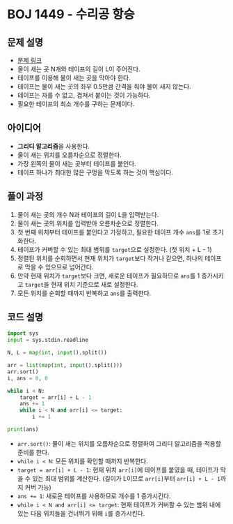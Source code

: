 # BOJ 1449 - 수리공 항승

## 문제 설명
- [문제 링크](https://www.acmicpc.net/problem/1449)
- 물이 새는 곳 N개와 테이프의 길이 L이 주어진다.
- 테이프를 이용해 물이 새는 곳을 막아야 한다.
- 테이프는 물이 새는 곳의 좌우 0.5만큼 간격을 줘야 물이 새지 않는다.
- 테이프는 자를 수 없고, 겹쳐서 붙이는 것이 가능하다.
- 필요한 테이프의 최소 개수를 구하는 문제이다.

## 아이디어
- **그리디 알고리즘**을 사용한다.
- 물이 새는 위치를 오름차순으로 정렬한다.
- 가장 왼쪽의 물이 새는 곳부터 테이프를 붙인다.
- 테이프 하나가 최대한 많은 구멍을 막도록 하는 것이 핵심이다.

## 풀이 과정
1. 물이 새는 곳의 개수 N과 테이프의 길이 L을 입력받는다.
2. 물이 새는 곳의 위치를 입력받아 오름차순으로 정렬한다.
3. 첫 번째 위치부터 테이프를 붙인다고 가정하고, 필요한 테이프 개수 `ans`를 1로 초기화한다.
4. 테이프가 커버할 수 있는 최대 범위를 `target`으로 설정한다. (첫 위치 + L - 1)
5. 정렬된 위치를 순회하면서 현재 위치가 `target`보다 작거나 같으면, 하나의 테이프로 막을 수 있으므로 넘어간다.
6. 만약 현재 위치가 `target`보다 크면, 새로운 테이프가 필요하므로 `ans`를 1 증가시키고 `target`을 현재 위치 기준으로 새로 설정한다.
7. 모든 위치를 순회할 때까지 반복하고 `ans`를 출력한다.

## 코드 설명
```python
import sys
input = sys.stdin.readline

N, L = map(int, input().split())

arr = list(map(int, input().split()))
arr.sort()
i, ans = 0, 0

while i < N:
    target = arr[i] + L - 1
    ans += 1
    while i < N and arr[i] <= target:
        i += 1

print(ans)
```
- `arr.sort()`: 물이 새는 위치를 오름차순으로 정렬하여 그리디 알고리즘을 적용할 준비를 한다.
- `while i < N`: 모든 위치를 확인할 때까지 반복한다.
- `target = arr[i] + L - 1`: 현재 위치 `arr[i]`에 테이프를 붙였을 때, 테이프가 막을 수 있는 최대 범위를 계산한다. (길이가 L이므로 `arr[i]`부터 `arr[i] + L - 1`까지 커버 가능)
- `ans += 1`: 새로운 테이프를 사용하므로 개수를 1 증가시킨다.
- `while i < N and arr[i] <= target`: 현재 테이프가 커버할 수 있는 범위 내에 있는 다음 위치들을 건너뛰기 위해 `i`를 증가시킨다.